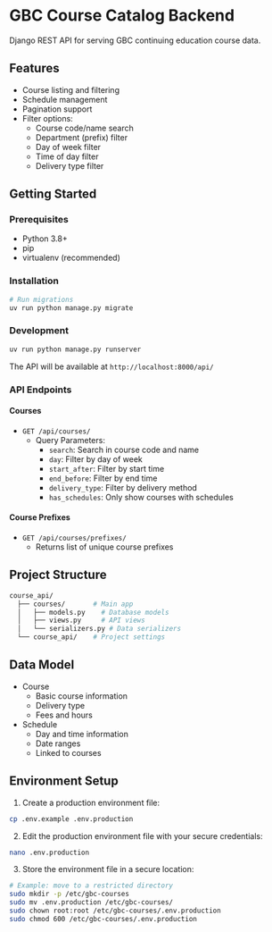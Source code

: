# GBC Course Catalog Backend

Django REST API for serving GBC continuing education course data.

## Features

- Course listing and filtering
- Schedule management
- Pagination support
- Filter options:
  - Course code/name search
  - Department (prefix) filter
  - Day of week filter
  - Time of day filter
  - Delivery type filter

## Getting Started

### Prerequisites

- Python 3.8+
- pip
- virtualenv (recommended)

### Installation

```bash
# Run migrations
uv run python manage.py migrate
```

### Development

```bash
uv run python manage.py runserver
```

The API will be available at `http://localhost:8000/api/`

### API Endpoints

#### Courses

- `GET /api/courses/`
  - Query Parameters:
    - `search`: Search in course code and name
    - `day`: Filter by day of week
    - `start_after`: Filter by start time
    - `end_before`: Filter by end time
    - `delivery_type`: Filter by delivery method
    - `has_schedules`: Only show courses with schedules

#### Course Prefixes

- `GET /api/courses/prefixes/`
  - Returns list of unique course prefixes

## Project Structure

```bash
course_api/
  ├── courses/       # Main app
  │   ├── models.py    # Database models
  │   ├── views.py     # API views
  │   └── serializers.py # Data serializers
  └── course_api/    # Project settings
```

## Data Model

- Course
  - Basic course information
  - Delivery type
  - Fees and hours
- Schedule
  - Day and time information
  - Date ranges
  - Linked to courses

## Environment Setup

1. Create a production environment file:

```bash
cp .env.example .env.production
```

2. Edit the production environment file with your secure credentials:

```bash
nano .env.production
```

3. Store the environment file in a secure location:

```bash
# Example: move to a restricted directory
sudo mkdir -p /etc/gbc-courses
sudo mv .env.production /etc/gbc-courses/
sudo chown root:root /etc/gbc-courses/.env.production
sudo chmod 600 /etc/gbc-courses/.env.production
```

